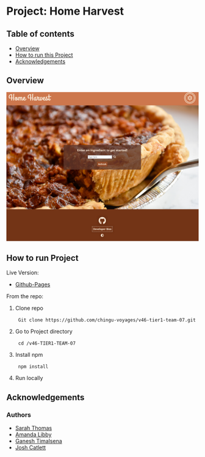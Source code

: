 # Project: Home Harvest

## Table of contents

- [Overview](#overview)
- [How to run this Project](#how-to-run-this-project)
- [Acknowledgements](#acknowledgements)

## Overview


![Home Harvest website](./img/Home-Harvest-base.png)
## How to run Project

Live Version:
- [Github-Pages](https://chingu-voyages.github.io/v46-tier1-team-07/)

From the repo: 

1) Clone repo

        Git clone https://github.com/chingu-voyages/v46-tier1-team-07.git

2) Go to Project directory

        cd /v46-TIER1-TEAM-07

3) Install npm

        npm install

4) Run locally
        
        


    

## Acknowledgements



### Authors
- [Sarah Thomas](https://github;com/Sarah-Thomas)
- [Amanda Libby](https://github.com/Amanda-Libby)
- [Ganesh Timalsena](https://github.com/gtimalsena)
- [Josh Catlett](https://github.com/xITSDUCKYx)


<style>
   
    
    
</style>